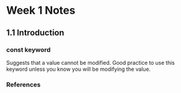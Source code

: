 # Week 1 Notes

## 1.1 Introduction

### const keyword
Suggests that a value cannot be modified. Good practice to use this keyword unless you know you will be modifying the value.

### References
